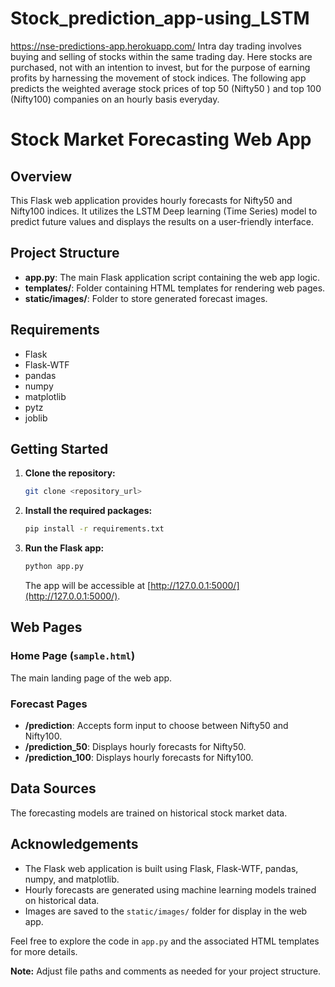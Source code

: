# Stock_prediction_app-using_LSTM
 https://nse-predictions-app.herokuapp.com/ Intra day trading involves buying and selling of stocks within the same trading day. Here stocks are purchased, not with an intention to invest, but for the purpose of earning profits by harnessing the movement of stock indices. The following app predicts the weighted average stock prices of top 50 (Nifty50 ) and top 100 (Nifty100) companies on an hourly basis everyday. 


# Stock Market Forecasting Web App

## Overview

This Flask web application provides hourly forecasts for Nifty50 and Nifty100 indices. It utilizes the LSTM Deep learning (Time Series) model to predict future values and displays the results on a user-friendly interface.

## Project Structure

- **app.py**: The main Flask application script containing the web app logic.
- **templates/**: Folder containing HTML templates for rendering web pages.
- **static/images/**: Folder to store generated forecast images.

## Requirements

- Flask
- Flask-WTF
- pandas
- numpy
- matplotlib
- pytz
- joblib

## Getting Started

1. **Clone the repository:**
   ```bash
   git clone <repository_url>
   ```

2. **Install the required packages:**
   ```bash
   pip install -r requirements.txt
   ```

3. **Run the Flask app:**
   ```bash
   python app.py
   ```
   The app will be accessible at [http://127.0.0.1:5000/](http://127.0.0.1:5000/).

## Web Pages

### Home Page (`sample.html`)

The main landing page of the web app.

### Forecast Pages

- **/prediction**: Accepts form input to choose between Nifty50 and Nifty100.
- **/prediction_50**: Displays hourly forecasts for Nifty50.
- **/prediction_100**: Displays hourly forecasts for Nifty100.

## Data Sources

The forecasting models are trained on historical stock market data.

## Acknowledgements

- The Flask web application is built using Flask, Flask-WTF, pandas, numpy, and matplotlib.
- Hourly forecasts are generated using machine learning models trained on historical data.
- Images are saved to the `static/images/` folder for display in the web app.

Feel free to explore the code in `app.py` and the associated HTML templates for more details.

**Note:** Adjust file paths and comments as needed for your project structure.
